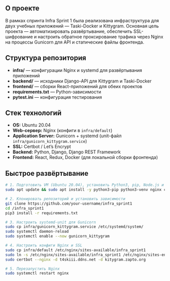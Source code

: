 ## О проекте  
В рамках спринта Infra Sprint 1 была реализована инфраструктура для двух учебных приложений — Taski-Docker и Kittygram. Основная цель проекта — автоматизировать развёртывание, обеспечить SSL-шифрование и настроить обратное проксирование трафика через Nginx на процессы Gunicorn для API и статические файлы фронтенда. 

## Структура репозитория  
- **infra/** — конфигурации Nginx и systemd для развёртывания приложений
- **backend/** — исходники Django-API для Kittygram и Taski-Docker
- **frontend/** — сборки React-приложений для обеих проектов
- **requirements.txt** — Python-зависимости  
- **pytest.ini** — конфигурация тестирования  

## Стек технологий  
- **OS:** Ubuntu 20.04  
- **Web-сервер:** Nginx (конфиги в `infra/default`)  
- **Application Server:** Gunicorn + systemd (unit-файл `infra/gunicorn_kittygram.service`)  
- **SSL:** Certbot / Let’s Encrypt
- **Backend:** Python, Django, Django REST Framework  
- **Frontend:** React, Redux, Docker (для локальной сборки фронтенда)  

## Быстрое развёртывание

```bash
# 1. Подготовить VM (Ubuntu 20.04), установить Python3, pip, Node.js и Docker
sudo apt update && sudo apt install -y python3-pip python3-venv nginx certbot docker.io

# 2. Клонировать репозиторий и установить зависимости
git clone https://github.com/your-username/infra_sprint1
cd /infra_sprint1
pip3 install -r requirements.txt

# 3. Настроить systemd-unit для Gunicorn
sudo cp infra/gunicorn_kittygram.service /etc/systemd/system/
sudo systemctl daemon-reload
sudo systemctl enable --now gunicorn_kittygram

# 4. Настроить конфиги Nginx и SSL
sudo cp infra/default /etc/nginx/sites-available/infra_sprint1
sudo ln -s /etc/nginx/sites-available/infra_sprint1 /etc/nginx/sites-enabled/
sudo certbot --nginx -d t4skiii.ddns.net -d kitygram.zapto.org

# 5. Перезапустить Nginx
sudo systemctl restart nginx
